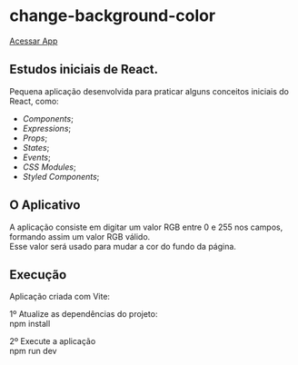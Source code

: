 # change-background-color
[Acessar App](https://cbcolor.netlify.app)
## Estudos iniciais de React.
Pequena aplicação desenvolvida para praticar alguns conceitos iniciais do React, como:
- _Components_;
- _Expressions_;
- _Props_;
- _States_;
- _Events_;
- _CSS Modules_;
- _Styled Components_;


## O Aplicativo
A aplicação consiste em digitar um valor RGB entre 0 e 255 nos campos, formando assim um valor RGB válido.  
Esse valor será usado para mudar a cor do fundo da página.

## Execução
Aplicação criada com Vite:  

1º Atualize as dependências do projeto:  
npm install  

2º Execute a aplicação  
npm run dev
